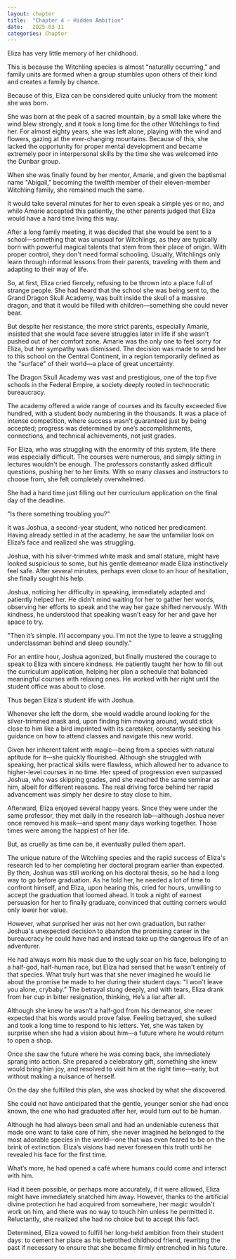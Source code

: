 ```yaml
---
layout: chapter
title:  "Chapter 4 - Hidden Ambition"
date:   2025-03-11
categories: Chapter
---
```


Eliza has very little memory of her childhood.

This is because the Witchling species is almost "naturally occurring," and family units are formed when a group stumbles upon others of their kind and creates a family by chance.

Because of this, Eliza can be considered quite unlucky from the moment she was born.

She was born at the peak of a sacred mountain, by a small lake where the wind blew strongly, and it took a long time for the other Witchlings to find her. For almost eighty years, she was left alone, playing with the wind and flowers, gazing at the ever-changing mountains. Because of this, she lacked the opportunity for proper mental development and became extremely poor in interpersonal skills by the time she was welcomed into the Dunbar group.

When she was finally found by her mentor, Amarie, and given the baptismal name "Abigail," becoming the twelfth member of their eleven-member Witchling family, she remained much the same.

It would take several minutes for her to even speak a simple yes or no, and while Amarie accepted this patiently, the other parents judged that Eliza would have a hard time living this way.

After a long family meeting, it was decided that she would be sent to a school—something that was unusual for Witchlings, as they are typically born with powerful magical talents that stem from their place of origin. With proper control, they don't need formal schooling. Usually, Witchlings only learn through informal lessons from their parents, traveling with them and adapting to their way of life.

So, at first, Eliza cried fiercely, refusing to be thrown into a place full of strange people. She had heard that the school she was being sent to, the Grand Dragon Skull Academy, was built inside the skull of a massive dragon, and that it would be filled with children—something she could never bear.

But despite her resistance, the more strict parents, especially Amarie, insisted that she would face severe struggles later in life if she wasn't pushed out of her comfort zone. Amarie was the only one to feel sorry for Eliza, but her sympathy was dismissed. The decision was made to send her to this school on the Central Continent, in a region temporarily defined as the "surface" of their world—a place of great uncertainty.

The Dragon Skull Academy was vast and prestigious, one of the top five schools in the Federal Empire, a society deeply rooted in technocratic bureaucracy.

The academy offered a wide range of courses and its faculty exceeded five hundred, with a student body numbering in the thousands. It was a place of intense competition, where success wasn't guaranteed just by being accepted; progress was determined by one’s accomplishments, connections, and technical achievements, not just grades.

For Eliza, who was struggling with the enormity of this system, life there was especially difficult. The courses were numerous, and simply sitting in lectures wouldn't be enough. The professors constantly asked difficult questions, pushing her to her limits. With so many classes and instructors to choose from, she felt completely overwhelmed.

She had a hard time just filling out her curriculum application on the final day of the deadline.

"Is there something troubling you?"

It was Joshua, a second-year student, who noticed her predicament. Having already settled in at the academy, he saw the unfamiliar look on Eliza’s face and realized she was struggling.

Joshua, with his silver-trimmed white mask and small stature, might have looked suspicious to some, but his gentle demeanor made Eliza instinctively feel safe. After several minutes, perhaps even close to an hour of hesitation, she finally sought his help.

Joshua, noticing her difficulty in speaking, immediately adapted and patiently helped her. He didn't mind waiting for her to gather her words, observing her efforts to speak and the way her gaze shifted nervously. With kindness, he understood that speaking wasn’t easy for her and gave her space to try.

"Then it’s simple. I’ll accompany you. I’m not the type to leave a struggling underclassman behind and sleep soundly."

For an entire hour, Joshua agonized, but finally mustered the courage to speak to Eliza with sincere kindness. He patiently taught her how to fill out the curriculum application, helping her plan a schedule that balanced meaningful courses with relaxing ones. He worked with her right until the student office was about to close.

Thus began Eliza's student life with Joshua.

Whenever she left the dorm, she would waddle around looking for the silver-trimmed mask and, upon finding him moving around, would stick close to him like a bird imprinted with its caretaker, constantly seeking his guidance on how to attend classes and navigate this new world.

Given her inherent talent with magic—being from a species with natural aptitude for it—she quickly flourished. Although she struggled with speaking, her practical skills were flawless, which allowed her to advance to higher-level courses in no time. Her speed of progression even surpassed Joshua, who was skipping grades, and she reached the same seminar as him, albeit for different reasons. The real driving force behind her rapid advancement was simply her desire to stay close to him.

Afterward, Eliza enjoyed several happy years. Since they were under the same professor, they met daily in the research lab—although Joshua never once removed his mask—and spent many days working together. Those times were among the happiest of her life.

But, as cruelly as time can be, it eventually pulled them apart.

The unique nature of the Witchling species and the rapid success of Eliza's research led to her completing her doctoral program earlier than expected. By then, Joshua was still working on his doctoral thesis, so he had a long way to go before graduation. As he told her, he needed a lot of time to confront himself, and Eliza, upon hearing this, cried for hours, unwilling to accept the graduation that loomed ahead. It took a night of earnest persuasion for her to finally graduate, convinced that cutting corners would only lower her value.

However, what surprised her was not her own graduation, but rather Joshua's unexpected decision to abandon the promising career in the bureaucracy he could have had and instead take up the dangerous life of an adventurer.

He had always worn his mask due to the ugly scar on his face, belonging to a half-god, half-human race, but Eliza had sensed that he wasn't entirely of that species. What truly hurt was that she never imagined he would lie about the promise he made to her during their student days: "I won't leave you alone, crybaby." The betrayal stung deeply, and with tears, Eliza drank from her cup in bitter resignation, thinking, He’s a liar after all.

Although she knew he wasn’t a half-god from his demeanor, she never expected that his words would prove false. Feeling betrayed, she sulked and took a long time to respond to his letters. Yet, she was taken by surprise when she had a vision about him—a future where he would return to open a shop.

Once she saw the future where he was coming back, she immediately sprang into action. She prepared a celebratory gift, something she knew would bring him joy, and resolved to visit him at the right time—early, but without making a nuisance of herself.

On the day she fulfilled this plan, she was shocked by what she discovered.

She could not have anticipated that the gentle, younger senior she had once known, the one who had graduated after her, would turn out to be human.

Although he had always been small and had an undeniable cuteness that made one want to take care of him, she never imagined he belonged to the most adorable species in the world—one that was even feared to be on the brink of extinction. Eliza’s visions had never foreseen this truth until he revealed his face for the first time.

What’s more, he had opened a café where humans could come and interact with him.

Had it been possible, or perhaps more accurately, if it were allowed, Eliza might have immediately snatched him away. However, thanks to the artificial divine protection he had acquired from somewhere, her magic wouldn't work on him, and there was no way to touch him unless he permitted it. Reluctantly, she realized she had no choice but to accept this fact.

Determined, Eliza vowed to fulfill her long-held ambition from their student days: to cement her place as his betrothed childhood friend, rewriting the past if necessary to ensure that she became firmly entrenched in his future.